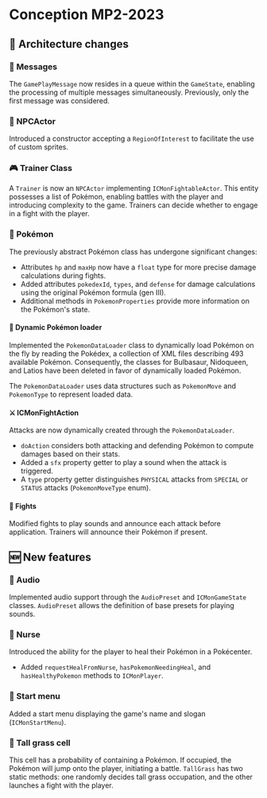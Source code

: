 Conception MP2-2023
==
## 🔄 **Architecture changes**

### 📜 Messages
The `GamePlayMessage` now resides in a queue within the `GameState`, enabling the processing of multiple messages simultaneously. Previously, only the first message was considered.

### 👾 NPCActor
Introduced a constructor accepting a `RegionOfInterest` to facilitate the use of custom sprites.

### 🎮 Trainer Class
A `Trainer` is now an `NPCActor` implementing `ICMonFightableActor`. This entity possesses a list of Pokémon, enabling battles with the player and introducing complexity to the game. Trainers can decide whether to engage in a fight with the player.

### 🐉 Pokémon
The previously abstract Pokémon class has undergone significant changes:
- Attributes `hp` and `maxHp` now have a `float` type for more precise damage calculations during fights.
- Added attributes `pokedexId`, `types`, and `defense` for damage calculations using the original Pokémon formula (gen III).
- Additional methods in `PokemonProperties` provide more information on the Pokémon's state.

#### 🔄 Dynamic Pokémon loader
Implemented the `PokemonDataLoader` class to dynamically load Pokémon on the fly by reading the Pokédex, a collection of XML files describing 493 available Pokémon. Consequently, the classes for Bulbasaur, Nidoqueen, and Latios have been deleted in favor of dynamically loaded Pokémon.

The `PokemonDataLoader` uses data structures such as `PokemonMove` and `PokemonType` to represent loaded data.

#### ⚔️ ICMonFightAction
Attacks are now dynamically created through the `PokemonDataLoader`.
- `doAction` considers both attacking and defending Pokémon to compute damages based on their stats.
- Added a `sfx` property getter to play a sound when the attack is triggered.
- A `type` property getter distinguishes `PHYSICAL` attacks from `SPECIAL` or `STATUS` attacks (`PokemonMoveType` enum).

#### 🥊 Fights
Modified fights to play sounds and announce each attack before application. Trainers will announce their Pokémon if present.

## 🆕 **New features**

### 🎵 Audio
Implemented audio support through the `AudioPreset` and `ICMonGameState` classes. `AudioPreset` allows the definition of base presets for playing sounds.

### 🏥 Nurse
Introduced the ability for the player to heal their Pokémon in a Pokécenter.
- Added `requestHealFromNurse`, `hasPokemonNeedingHeal`, and `hasHealthyPokemon` methods to `ICMonPlayer`.

### 🚀 Start menu
Added a start menu displaying the game's name and slogan (`ICMonStartMenu`).

### 🌾 Tall grass cell
This cell has a probability of containing a Pokémon. If occupied, the Pokémon will jump onto the player, initiating a battle.
`TallGrass` has two static methods: one randomly decides tall grass occupation, and the other launches a fight with the player.